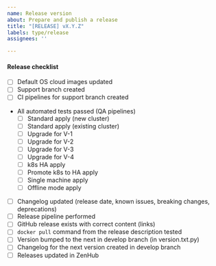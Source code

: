 ```yaml
---
name: Release version
about: Prepare and publish a release
title: "[RELEASE] vX.Y.Z"
labels: type/release
assignees: ''

---
```


#### Release checklist

* [ ] Default OS cloud images updated
* [ ] Support branch created
* [ ] CI pipelines for support branch created
* All automated tests passed (QA pipelines)
  * [ ] Standard apply (new cluster)
  * [ ] Standard apply (existing cluster)
  * [ ] Upgrade for V-1
  * [ ] Upgrade for V-2
  * [ ] Upgrade for V-3
  * [ ] Upgrade for V-4
  * [ ] k8s HA apply
  * [ ] Promote k8s to HA apply
  * [ ] Single machine apply
  * [ ] Offline mode apply
* [ ] Changelog updated (release date, known issues, breaking changes, deprecations)
* [ ] Release pipeline performed
* [ ] GitHub release exists with correct content (links)
* [ ] `docker pull` command from the release description tested
* [ ] Version bumped to the next in develop branch (in version.txt.py)
* [ ] Changelog for the next version created in develop branch
* [ ] Releases updated in ZenHub
